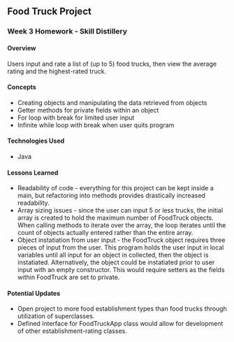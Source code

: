## Food Truck Project

### Week 3 Homework - Skill Distillery

#### Overview

Users input and rate a list of (up to 5) food trucks, then view the average rating and the highest-rated truck.

#### Concepts

- Creating objects and manipulating the data retrieved from objects
- Getter methods for private fields within an object
- For loop with break for limited user input
- Infinite while loop with break when user quits program

#### Technologies Used

- Java

#### Lessons Learned

- Readability of code - everything for this project can be kept inside a main, but refactoring into methods provides drastically increased readability.
- Array sizing issues - since the user can input 5 or less trucks, the initial array is created to hold the maximum number of FoodTruck objects.  When calling methods to iterate over the array, the loop iterates until the count of objects actually entered rather than the entire array.
- Object instatiation from user input - the FoodTruck object requires three pieces of input from the user.  This program holds the user input in local variables until all input for an object in collected, then the object is instatiated.  Alternatively, the object could be instatiated prior to user input with an empty constructor.  This would require setters as the fields within FoodTruck are set to private.

#### Potential Updates

- Open project to more food establishment types than food trucks through utilization of superclasses.
- Defined interface for FoodTruckApp class would allow for development of other establishment-rating classes.
